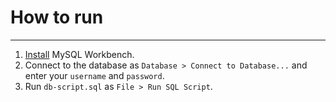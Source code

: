 # How to run
------------

1. [Install](https://dev.mysql.com/downloads/workbench/) MySQL Workbench.
2. Connect to the database as `Database > Connect to Database...` and enter your `username` and `password`.
3. Run `db-script.sql` as `File > Run SQL Script`.
